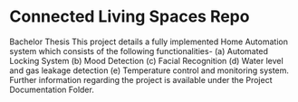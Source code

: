 # Connected Living Spaces Repo
 Bachelor Thesis 
 This project details a fully implemented Home Automation system which consists of the following functionalities-
    (a) Automated Locking System
    (b) Mood Detection
    (c) Facial Recognition
    (d) Water level and gas leakage detection
    (e) Temperature control and monitoring system.
   Further information regarding the project is available under the Project Documentation Folder.
